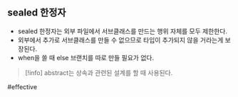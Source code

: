 ## sealed 한정자
- sealed 한정자는 외부 파일에서 서브클래스를 만드는 행위 자체를 모두 제한한다.
- 외부에서 추가로 서브클래스를 만들 수 없으므로 타입이 추가되지 않을 거라는게 보장된다.
- when을 쓸 때 else 브랜치를 따로 만들 필요가 없다.
> [!info] abstract는 상속과 관련된 설계를 할 때 사용된다.


#effective 